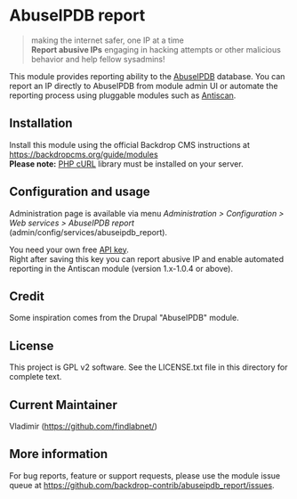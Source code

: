AbuseIPDB report
================

> making the internet safer, one IP at a time  
> **Report abusive IPs** engaging in hacking attempts or other malicious behavior and help fellow sysadmins!

This module provides reporting ability to the [AbuseIPDB](https://www.abuseipdb.com/) database.
You can report an IP directly to AbuseIPDB from module admin UI or 
automate the reporting process using pluggable modules such as [Antiscan](https://backdropcms.org/project/antiscan).

Installation
------------
Install this module using the official Backdrop CMS instructions at https://backdropcms.org/guide/modules  
**Please note:** [PHP cURL](http://php.net/manual/en/curl.setup.php) library must be installed on your server. 

Configuration and usage
-----------------------
Administration page is available via menu *Administration > Configuration > Web services > AbuseIPDB report* (admin/config/services/abuseipdb_report). 

You need your own free [API key](https://www.abuseipdb.com/register).  
Right after saving this key you can report abusive IP and enable automated reporting in the Antiscan module (version 1.x-1.0.4 or above).

Credit
------
Some inspiration comes from the Drupal "AbuseIPDB" module.

License
-------
This project is GPL v2 software. See the LICENSE.txt file in this directory for complete text.

Current Maintainer
------------------
Vladimir (https://github.com/findlabnet/)

More information
----------------
For bug reports, feature or support requests, please use the module 
issue queue at https://github.com/backdrop-contrib/abuseipdb_report/issues.
